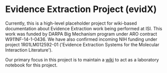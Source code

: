 # Evidence Extraction Project (evidX)

Currently, this is a high-level placeholder project for wiki-based documentation about Evidence Extraction work being performed at ISI. This work was funded by DARPA Big Mechanism program under ARO contract W911NF-14-1-0436. We have also confirmed incoming NIH funding under project 1R01LM012592-01 ('Evidence Extraction Systems for the Molecular Interaction Literature'). 

Our primary focus in this project is to maintain a [wiki](wiki) to act as a laboratory notebook for this project.
